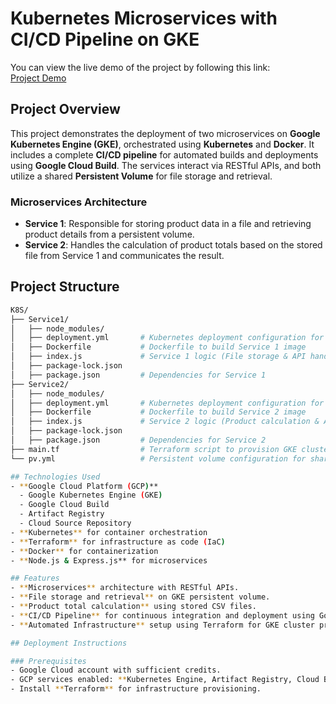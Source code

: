 # Kubernetes Microservices with CI/CD Pipeline on GKE

You can view the live demo of the project by following this link:  
[Project Demo](https://drive.google.com/file/d/1FFaDXHpyypMHhkld5eqcNWsu-Y0wjDzO/view?usp=sharing)

## Project Overview
This project demonstrates the deployment of two microservices on **Google Kubernetes Engine (GKE)**, orchestrated using **Kubernetes** and **Docker**. It includes a complete **CI/CD pipeline** for automated builds and deployments using **Google Cloud Build**. The services interact via RESTful APIs, and both utilize a shared **Persistent Volume** for file storage and retrieval.

### Microservices Architecture
- **Service 1**: Responsible for storing product data in a file and retrieving product details from a persistent volume.
- **Service 2**: Handles the calculation of product totals based on the stored file from Service 1 and communicates the result.

## Project Structure
```bash
K8S/
├── Service1/
│   ├── node_modules/
│   ├── deployment.yml       # Kubernetes deployment configuration for Service 1
│   ├── Dockerfile           # Dockerfile to build Service 1 image
│   ├── index.js             # Service 1 logic (File storage & API handling)
│   ├── package-lock.json
│   ├── package.json         # Dependencies for Service 1
├── Service2/
│   ├── node_modules/
│   ├── deployment.yml       # Kubernetes deployment configuration for Service 2
│   ├── Dockerfile           # Dockerfile to build Service 2 image
│   ├── index.js             # Service 2 logic (Product calculation & API handling)
│   ├── package-lock.json
│   ├── package.json         # Dependencies for Service 2
├── main.tf                  # Terraform script to provision GKE cluster
└── pv.yml                   # Persistent volume configuration for shared data

## Technologies Used
- **Google Cloud Platform (GCP)**
  - Google Kubernetes Engine (GKE)
  - Google Cloud Build
  - Artifact Registry
  - Cloud Source Repository
- **Kubernetes** for container orchestration
- **Terraform** for infrastructure as code (IaC)
- **Docker** for containerization
- **Node.js & Express.js** for microservices

## Features
- **Microservices** architecture with RESTful APIs.
- **File storage and retrieval** on GKE persistent volume.
- **Product total calculation** using stored CSV files.
- **CI/CD Pipeline** for continuous integration and deployment using Google Cloud tools.
- **Automated Infrastructure** setup using Terraform for GKE cluster provisioning.

## Deployment Instructions

### Prerequisites
- Google Cloud account with sufficient credits.
- GCP services enabled: **Kubernetes Engine, Artifact Registry, Cloud Build**.
- Install **Terraform** for infrastructure provisioning.
